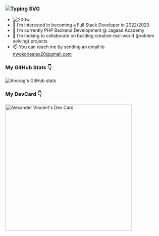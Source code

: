 ### [![Typing SVG](https://readme-typing-svg.demolab.com/?lines=I'm+Alex+-+Junior+PHP+and+Python+Developer+)](https://git.io/typing-svg)
- ![200w](https://user-images.githubusercontent.com/106952550/191071307-bdd26ed3-0f13-472c-9d01-817121faeb6b.gif)
- 👀 I’m interested in becoming a Full Stack Developer in 2022/2023
- 🌱 I’m currently PHP Backend Development @ Jagaad Academy 
- 💞️ I’m looking to collaborate on building creative real-world (problem solving) projects
- 📫 You can reach me by sending an email to nwokoriealex20@gmail.com

### My GitHub Stats <g-emoji class="g-emoji" alias="point_down" fallback-src="https://github.githubassets.com/images/icons/emoji/unicode/1f447.png">👇</g-emoji>
![Anurag's GitHub stats](https://github-readme-stats.vercel.app/api?username=lexiscode&show_icons=true&theme=dracula)

### My DevCard <g-emoji class="g-emoji" alias="point_down" fallback-src="https://github.githubassets.com/images/icons/emoji/unicode/1f447.png">👇</g-emoji>
<a href="https://app.daily.dev/Lexiscode"><img src="https://api.daily.dev/devcards/caa40d2d0d2940419f186d65d7f963f8.png?r=ng5" width="400" alt="Alexander Vincent's Dev Card"/></a>


